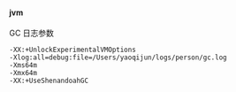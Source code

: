 
#### jvm
GC 日志参数
```shell
-XX:+UnlockExperimentalVMOptions
-Xlog:all=debug:file=/Users/yaoqijun/logs/person/gc.log
-Xms64m
-Xmx64m
-XX:+UseShenandoahGC	
```